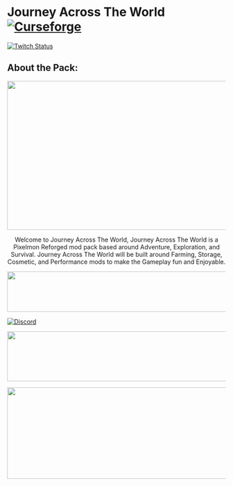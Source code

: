 # Journey Across The World [![Curseforge][curseImg]][curseLink]

[![Twitch Status](https://img.shields.io/twitch/status/ModernGamingWorld?label=ModernGamingWorld&style=social)](https://www.twitch.tv/moderngamingworld)

[discordImg]: https://img.shields.io/discord/554449878282010633?color=7289DA&label=BedrockLegends&style=flat-square

[discordLink]: https://discord.gg/wadcxefVA7

[curseImg]: http://cf.way2muchnoise.eu/527831.svg

[curseLink]: https://www.curseforge.com/minecraft/modpacks/bedrocklegends-presents-pixelmon-adventures


## About the Pack:
<p align="center">
  <img width="1125" height="343" src="https://www.bisecthosting.com/images/CF/Journey_Around_The_World/BH_JAW_Title.png">
</p>


<p align="center">
Welcome to Journey Across The World, Journey Across The World is a Pixelmon Reforged mod pack based around Adventure, Exploration, and Survival. Journey Across The World will be built around Farming, Storage, Cosmetic, and Performance mods to make the Gameplay fun and Enjoyable.
</p>


<p align="center">
  <img width="1125" height="93" src="https://www.bisecthosting.com/images/CF/Journey_Around_The_World/BH_JAW_Community.png">
</p>


[![Discord][discordimg]][discordlink]


<p align="center">
  <img width="1125" height="115" src="https://www.bisecthosting.com/images/CF/Journey_Around_The_World/BH_JAW_Bisect1.png">
</p>
  
  
<p align="center">
  <img width="1125" height="211" src="https://www.bisecthosting.com/images/CF/Journey_Around_The_World/BH_JAW_Bisect2.png">
</p>
